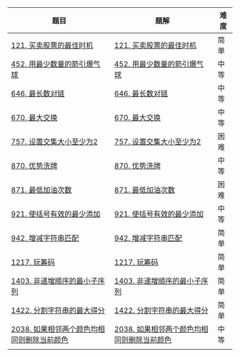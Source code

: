 | 题目                                                         | 题解                                                         | 难度 |
| ------------------------------------------------------------ | ------------------------------------------------------------ | ---- |
| [121. 买卖股票的最佳时机](https://leetcode.cn/problems/best-time-to-buy-and-sell-stock/) | [121. 买卖股票的最佳时机](https://github.com/ZonzeeLi/LeetCode/blob/master/index/121-130/121.%20%E4%B9%B0%E5%8D%96%E8%82%A1%E7%A5%A8%E7%9A%84%E6%9C%80%E4%BD%B3%E6%97%B6%E6%9C%BA.md) | 简单 |
| [452. 用最少数量的箭引爆气球](https://leetcode.cn/problems/minimum-number-of-arrows-to-burst-balloons/) | [452. 用最少数量的箭引爆气球](https://github.com/ZonzeeLi/LeetCode/blob/master/index/451-460/452.%20%E7%94%A8%E6%9C%80%E5%B0%91%E6%95%B0%E9%87%8F%E7%9A%84%E7%AE%AD%E5%BC%95%E7%88%86%E6%B0%94%E7%90%83.md) | 中等 |
| [646. 最长数对链](https://leetcode.cn/problems/maximum-length-of-pair-chain/) | [646. 最长数对链](https://github.com/ZonzeeLi/LeetCode/blob/master/index/641-650/646.%20%E6%9C%80%E9%95%BF%E6%95%B0%E5%AF%B9%E9%93%BE.md) | 中等 |
| [670. 最大交换](https://leetcode.cn/problems/maximum-swap/)  | [670. 最大交换](https://github.com/ZonzeeLi/LeetCode/blob/master/index/661-670/670.%20%E6%9C%80%E5%A4%A7%E4%BA%A4%E6%8D%A2.md) | 中等 |
| [757. 设置交集大小至少为2](https://leetcode.cn/problems/set-intersection-size-at-least-two/) | [757. 设置交集大小至少为2](https://github.com/ZonzeeLi/LeetCode/blob/master/index/751-760/757.%20%E8%AE%BE%E7%BD%AE%E4%BA%A4%E9%9B%86%E5%A4%A7%E5%B0%8F%E8%87%B3%E5%B0%91%E4%B8%BA2.md) | 困难 |
| [870. 优势洗牌](https://leetcode.cn/problems/advantage-shuffle/) | [870. 优势洗牌](https://github.com/ZonzeeLi/LeetCode/blob/master/index/861-870/870.%20%E4%BC%98%E5%8A%BF%E6%B4%97%E7%89%8C.md)                                                             | 中等 |
| [871. 最低加油次数](https://leetcode.cn/problems/minimum-number-of-refueling-stops/) | [871. 最低加油次数](https://github.com/ZonzeeLi/LeetCode/blob/master/index/871-880/871.%20%E6%9C%80%E4%BD%8E%E5%8A%A0%E6%B2%B9%E6%AC%A1%E6%95%B0.md) | 困难 |
| [921. 使括号有效的最少添加](https://leetcode.cn/problems/minimum-add-to-make-parentheses-valid/) | [921. 使括号有效的最少添加](https://github.com/ZonzeeLi/LeetCode/blob/master/index/921-930/927.%20%E4%B8%89%E7%AD%89%E5%88%86.md) | 中等 |
| [942. 增减字符串匹配](https://leetcode.cn/problems/di-string-match/) | [942. 增减字符串匹配](https://github.com/ZonzeeLi/LeetCode/blob/master/index/941-950/942.%20%E5%A2%9E%E5%87%8F%E5%AD%97%E7%AC%A6%E4%B8%B2%E5%8C%B9%E9%85%8D.md) | 简单 |
| [1217. 玩筹码](https://leetcode.cn/problems/minimum-cost-to-move-chips-to-the-same-position/) | [1217. 玩筹码](https://github.com/ZonzeeLi/LeetCode/blob/master/index/1211-1220/1217.%20%E7%8E%A9%E7%AD%B9%E7%A0%81.md) | 简单 |
| [1403. 非递增顺序的最小子序列](https://leetcode.cn/problems/minimum-subsequence-in-non-increasing-order/) | [1403. 非递增顺序的最小子序列](https://github.com/ZonzeeLi/LeetCode/blob/master/index/1401-1410/1403.%20%E9%9D%9E%E9%80%92%E5%A2%9E%E9%A1%BA%E5%BA%8F%E7%9A%84%E6%9C%80%E5%B0%8F%E5%AD%90%E5%BA%8F%E5%88%97.md) | 简单 |
| [1422. 分割字符串的最大得分](https://leetcode.cn/problems/maximum-score-after-splitting-a-string/) | [1422. 分割字符串的最大得分](https://github.com/ZonzeeLi/LeetCode/blob/master/index/1421-1430/1422.%20%E5%88%86%E5%89%B2%E5%AD%97%E7%AC%A6%E4%B8%B2%E7%9A%84%E6%9C%80%E5%A4%A7%E5%BE%97%E5%88%86.md) | 简单 |
| [2038. 如果相邻两个颜色均相同则删除当前颜色](https://leetcode-cn.com/problems/remove-colored-pieces-if-both-neighbors-are-the-same-color/) | [2038. 如果相邻两个颜色均相同则删除当前颜色](https://github.com/ZonzeeLi/LeetCode/blob/master/index/2031-2040/2038.%20%E5%A6%82%E6%9E%9C%E7%9B%B8%E9%82%BB%E4%B8%A4%E4%B8%AA%E9%A2%9C%E8%89%B2%E5%9D%87%E7%9B%B8%E5%90%8C%E5%88%99%E5%88%A0%E9%99%A4%E5%BD%93%E5%89%8D%E9%A2%9C%E8%89%B2.md) | 中等 |
|                                                              |                                                              |      |

